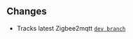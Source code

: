 ## Changes
- Tracks latest Zigbee2mqtt [`dev branch`](https://github.com/Koenkk/zigbee2mqtt/commits/dev)